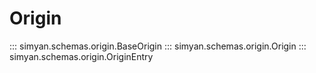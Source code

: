 # Origin

::: simyan.schemas.origin.BaseOrigin
::: simyan.schemas.origin.Origin
::: simyan.schemas.origin.OriginEntry
